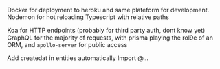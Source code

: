 Docker for deployment to heroku and same plateform for development.
Nodemon for hot reloading
Typescript with relative paths

Koa for HTTP endpoints (probably for third party auth, dont know yet)
GraphQL for the majority of requests, with prisma playing the rol9e of an ORM, and `apollo-server` for public access


<!-- Docker, Node.js, Yarn, JavaScript, Babel, Flow, Prettier — core platform and dev tools
Express, Passport.js, session, flash, cors etc. — common HTTP-server features
GraphQL.js, GraphQL.js Relay, DataLoader, validator — GraphQL schema and API endpoint
PostgreSQL, Redis, Knex, pg — SQL, document, key/value data store; data acess and migrations
Nodemailer, Handlebars, Juice — transactional email and email templates /w layout support
I18next, I18next Middleware, I18next Backend — localization and translations
Jest - unit and snapshot testing -->

<!-- https://github.com/kriasoft/nodejs-api-starter -->


Add createdat in entities automatically
Import @...
